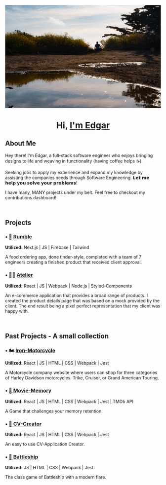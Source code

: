 <img src="images/Background.jpg" alt="Edgar sitting outside during golden hour" align="center">
<h1 align="center">Hi, <a href="#">I'm Edgar</a></h1>

## About Me
Hey there! I'm Edgar, a full-stack software engineer who enjoys bringing designs to life and weaving in functionality (having coffee helps ☕). 

Seeking jobs to apply my experience and expand my knowledge by assisting the companies needs through Software Engineering. 𝗟𝗲𝘁 𝗺𝗲 𝗵𝗲𝗹𝗽 𝘆𝗼𝘂 𝘀𝗼𝗹𝘃𝗲 𝘆𝗼𝘂𝗿 𝗽𝗿𝗼𝗯𝗹𝗲𝗺𝘀!

I have many, MANY projects under my belt. Feel free to checkout my contributions dashboard!

<br>

## Projects

### • 🚗 [Rumble](https://github.com/HR-BlueOcean-SpiritedAway/Rumble)
<b>Utilized:</b> Next.js | JS | Firebase | Tailwind

A food ordering app, done tinder-style, completed with a team of 7 engineers creating a finished product that received client approval.


### • 🧑🏻 [Atelier]()
<b>Utilized:</b> React | JS | Webpack | Node.js | Styled-Components

An e-commerce application that provides a broad range of products. I created the product details page that was based on a mock provided by the client. The end result being a pixel perfect representation that my client was happy with.

<br>

## Past Projects - A small collection

### • 🏍️ [Iron-Motorcycle](https://github.com/ec-rilo/iron-motorcycles)
<b>Utilized:</b> React | JS | HTML | CSS | Webpack | Jest

A Motorcycle company website where users can shop for three categories of Harley Davidson motorcycles. Trike, Cruiser, or Grand American
Touring.


### • [🎥 Movie-Memory](https://github.com/ec-rilo/Memory-Card)
<b>Utilized:</b> React | JS | HTML | CSS | Webpack | Jest | TMDb API

A Game that challenges your memory retention.


### • [📝 CV-Creator](https://github.com/ec-rilo/cv-creator-2) 
<b>Utilized:</b> React | JS | HTML | CSS | Webpack | Jest

An easy to use CV-Application Creator.


### • [🚢 Battleship](https://github.com/ec-rilo/battleship-game)
<b>Utilized:</b> JS | HTML | CSS | Webpack | Jest

The class game of Battleship with a modern flare.

